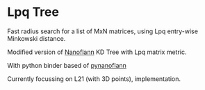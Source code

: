 # Lpq Tree
Fast radius search for a list of MxN matrices, using Lpq entry-wise Minkowski distance. 

Modified version of [Nanoflann](https://github.com/jlblancoc/nanoflann) KD Tree with Lpq matrix metric. 

With python binder based of [pynanoflann](https://github.com/u1234x1234/pynanoflann)

Currently focussing on L21 (with 3D points), implementation.

